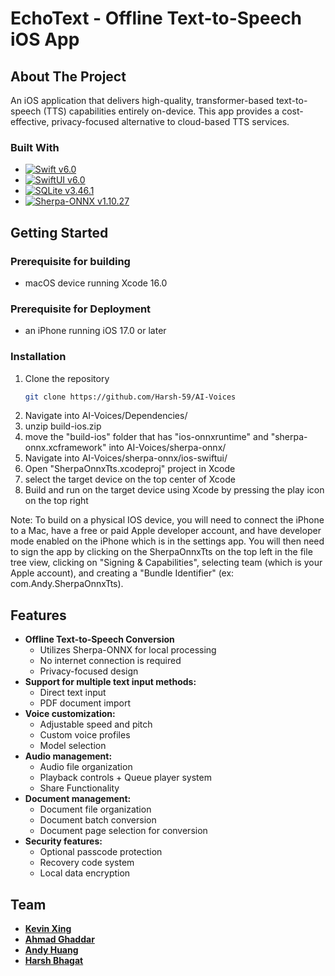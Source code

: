 # EchoText - Offline Text-to-Speech iOS App

## About The Project

An iOS application that delivers high-quality, transformer-based text-to-speech (TTS) capabilities entirely on-device. This app provides a cost-effective, privacy-focused alternative to cloud-based TTS services.

### Built With
* [![Swift v6.0][Swift-v]](https://www.swift.org/)
* [![SwiftUI v6.0][SwiftUI-v]](https://developer.apple.com/xcode/swiftui/)
* [![SQLite v3.46.1][SQLite-v]](https://www.sqlite.org/index.html)
* [![Sherpa-ONNX v1.10.27][Sherpa-v]](https://github.com/k2-fsa/sherpa-onnx)

## Getting Started

### Prerequisite for building
* macOS device running Xcode 16.0

### Prerequisite for Deployment
* an iPhone running iOS 17.0 or later

### Installation

1. Clone the repository
   ```sh
   git clone https://github.com/Harsh-59/AI-Voices
   ```
2. Navigate into AI-Voices/Dependencies/
3. unzip build-ios.zip
4. move the "build-ios" folder that has "ios-onnxruntime" and "sherpa-onnx.xcframework" into AI-Voices/sherpa-onnx/
5. Navigate into AI-Voices/sherpa-onnx/ios-swiftui/
6. Open "SherpaOnnxTts.xcodeproj" project in Xcode
7. select the target device on the top center of Xcode
8. Build and run on the target device using Xcode by pressing the play icon on the top right

Note: To build on a physical IOS device, you will need to connect the iPhone to a Mac, have a free or paid Apple developer account, and have developer mode enabled on the iPhone which is in the settings app. You will then need to sign the app by clicking on the SherpaOnnxTts on the top left in the file tree view, clicking on "Signing & Capabilities", selecting team (which is your Apple account), and creating a "Bundle Identifier" (ex: com.Andy.SherpaOnnxTts).

## Features
- **Offline Text-to-Speech Conversion**
  - Utilizes Sherpa-ONNX for local processing
  - No internet connection is required
  - Privacy-focused design
- **Support for multiple text input methods:**
  - Direct text input
  - PDF document import
- **Voice customization:**
  - Adjustable speed and pitch
  - Custom voice profiles
  - Model selection
- **Audio management:**
  - Audio file organization
  - Playback controls + Queue player system
  - Share Functionality
- **Document management:**
  - Document file organization
  - Document batch conversion
  - Document page selection for conversion
- **Security features:**
  - Optional passcode protection
  - Recovery code system
  - Local data encryption

## Team
* **[Kevin Xing](https://github.com/yosunkx)**
* **[Ahmad Ghaddar](https://github.com/NoshGiven)**
* **[Andy Huang](https://github.com/AndyHCode)**
* **[Harsh Bhagat](https://github.com/Harsh-59)**

<!-- MARKDOWN LINKS & IMAGES -->
[Swift-v]: https://img.shields.io/badge/Swift_6.0-FA7343?style=for-the-badge&logo=swift&logoColor=white
[SwiftUI-v]: https://img.shields.io/badge/SwiftUI_6.0-blue?style=for-the-badge&logo=swift&logoColor=white
[SQLite-v]: https://img.shields.io/badge/SQLite_3.46.1-07405E?style=for-the-badge&logo=sqlite&logoColor=white
[Sherpa-v]: https://img.shields.io/badge/Sherpa--ONNX_1.10.27-FF6B6B?style=for-the-badge
